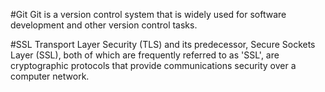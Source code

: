 #Git
Git is a version control system that is widely used for software development and other version control tasks.


#SSL
Transport Layer Security (TLS) and its predecessor, Secure Sockets Layer (SSL), both of which are frequently referred to as 'SSL', are cryptographic protocols that provide communications security over a computer network.

